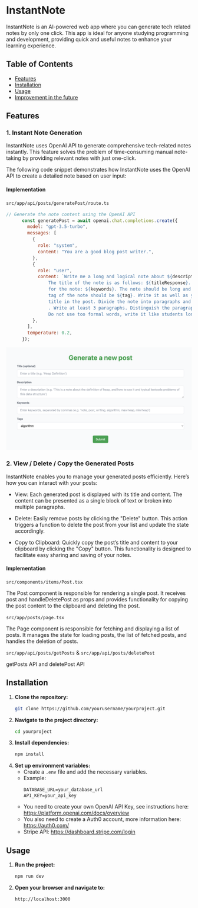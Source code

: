# InstantNote
InstantNote is an AI-powered web app where you can generate tech related notes by only one click. This app is ideal for anyone studying programming and development, providing quick and useful notes to enhance your learning experience.

## Table of Contents
- [Features](#features)
- [Installation](#installation)
- [Usage](#usage)
- [Improvement in the future](#improvement)

## Features
### 1. **Instant Note Generation**
InstantNote uses OpenAI API to generate comprehensive tech-related notes instantly. This feature solves the problem of time-consuming manual note-taking by providing relevant notes with just one-click.

The following code snippet demonstrates how InstantNote uses the OpenAI API to create a detailed note based on user input:

#### **Implementation**

`src/app/api/posts/generatePost/route.ts`

```javascript
// Generate the note content using the OpenAI API
      const generatePost = await openai.chat.completions.create({
        model: "gpt-3.5-turbo",
        messages: [
          {
            role: "system",
            content: "You are a good blog post writer.",
          },
          {
            role: "user",
            content: `Write me a long and logical note about ${description}.
                The title of the note is as follows: ${titleResponse}. These are the keywords
                for the note: ${keywords}. The note should be long and SEO friendly. The
                tag of the note should be ${tag}. Write it as well as you ca. Do not include the 
                title in the post. Divide the note into paragraphs and you can use bullet points
                . Write at least 3 paragraphs. Distinguish the paragraphs with a line break.
                Do not use too formal words, write it like students long notes and make the note memorable.`,
          },
        ],
        temperature: 0.2,
      });
```
![Generate Posts](./assets/GeneratePosts.png)

### 2. **View / Delete / Copy the Generated Posts**
InstantNote enables you to manage your generated posts efficiently. Here’s how you can interact with your posts:

- View: Each generated post is displayed with its title and content. The content can be presented as a single block of text or broken into multiple paragraphs.

- Delete: Easily remove posts by clicking the "Delete" button. This action triggers a function to delete the post from your list and update the state accordingly.

- Copy to Clipboard: Quickly copy the post’s title and content to your clipboard by clicking the "Copy" button. This functionality is designed to facilitate easy sharing and saving of your notes.

#### **Implementation**

`src/components/items/Post.tsx`

The Post component is responsible for rendering a single post. It receives post and handleDeletePost as props and provides functionality for copying the post content to the clipboard and deleting the post.

`src/app/posts/page.tsx`

The Page component is responsible for fetching and displaying a list of posts. It manages the state for loading posts, the list of fetched posts, and handles the deletion of posts.

`src/app/api/posts/getPosts` & `src/app/api/posts/deletePost`

getPosts API and deletePost API




## Installation
1. **Clone the repository:**
    ```sh
    git clone https://github.com/yourusername/yourproject.git
    ```
2. **Navigate to the project directory:**
    ```sh
    cd yourproject
    ```
3. **Install dependencies:**
    ```sh
    npm install
    ```
4. **Set up environment variables:**
    - Create a `.env` file and add the necessary variables.
    - Example:
        ```env
        DATABASE_URL=your_database_url
        API_KEY=your_api_key
        ```
    - You need to create your own OpenAI API Key, see instructions here: https://platform.openai.com/docs/overview
    - You also need to create a Auth0 account, more information here: https://auth0.com/
    - Stripe API: https://dashboard.stripe.com/login

## Usage
1. **Run the project:**
    ```sh
    npm run dev
    ```

2. **Open your browser and navigate to:**
    ```
    http://localhost:3000
    ```


